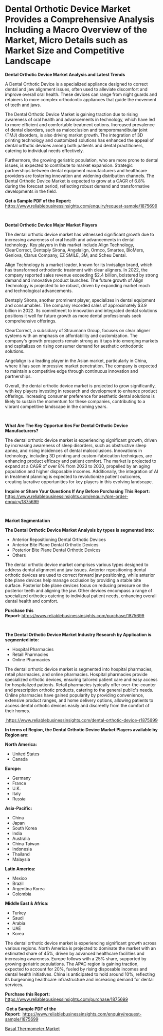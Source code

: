 <p><h1>Dental Orthotic Device Market Provides a Comprehensive Analysis Including a Macro Overview of the Market, Micro Details such as Market Size and Competitive Landscape</h1></p><p><strong>Dental Orthotic Device Market Analysis and Latest Trends</strong></p>
<p><p>A Dental Orthotic Device is a specialized appliance designed to correct dental and jaw alignment issues, often used to alleviate discomfort and improve overall oral health. These devices can range from night guards and retainers to more complex orthodontic appliances that guide the movement of teeth and jaws.</p><p>The Dental Orthotic Device Market is gaining traction due to rising awareness of oral health and advancements in technology, which have led to more efficient and comfortable treatment options. Increased prevalence of dental disorders, such as malocclusion and temporomandibular joint (TMJ) disorders, is also driving market growth. The integration of 3D printing technology and customized solutions has enhanced the appeal of dental orthotic devices among both patients and dental practitioners, catering to individual needs effectively.</p><p>Furthermore, the growing geriatric population, who are more prone to dental issues, is expected to contribute to market expansion. Strategic partnerships between dental equipment manufacturers and healthcare providers are fostering innovation and widening distribution channels. The Dental Orthotic Device Market is expected to grow at a CAGR of 6.8% during the forecast period, reflecting robust demand and transformative developments in the field.</p></p>
<p><strong>Get a Sample PDF of the Report:&nbsp;</strong> <a href="https://www.reliablebusinessinsights.com/enquiry/request-sample/1875699?utm_campaign=3016&utm_medium=2&utm_source=Github&utm_content=ia&utm_term=04032025&utm_id=dental-orthotic-device">https://www.reliablebusinessinsights.com/enquiry/request-sample/1875699</a></p>
<p>&nbsp;</p>
<p><strong>Dental Orthotic Device Major Market Players</strong></p>
<p><p>The dental orthotic device market has witnessed significant growth due to increasing awareness of oral health and advancements in dental technology. Key players in this market include Align Technology, ClearCorrect, Dentsply Sirona, Angelalign, Ormco, Smartee, BioMers, Geniova, Clarus Company, EZ SMILE, 3M, and Scheu Dental.</p><p>Align Technology is a market leader, known for its Invisalign brand, which has transformed orthodontic treatment with clear aligners. In 2022, the company reported sales revenue exceeding $2.4 billion, bolstered by strong demand and innovative product launches. The future growth of Align Technology is projected to be robust, driven by expanding market reach and technological advancements.</p><p>Dentsply Sirona, another prominent player, specializes in dental equipment and consumables. The company recorded sales of approximately $3.9 billion in 2022. Its commitment to innovation and integrated dental solutions positions it well for future growth as more dental professionals seek comprehensive offerings.</p><p>ClearCorrect, a subsidiary of Straumann Group, focuses on clear aligner systems with an emphasis on affordability and customization. The company's growth prospects remain strong as it taps into emerging markets and capitalizes on rising consumer demand for aesthetic orthodontic solutions.</p><p>Angelalign is a leading player in the Asian market, particularly in China, where it has seen impressive market penetration. The company is expected to maintain a competitive edge through continuous innovation and partnerships.</p><p>Overall, the dental orthotic device market is projected to grow significantly, with key players investing in research and development to enhance product offerings. Increasing consumer preference for aesthetic dental solutions is likely to sustain the momentum for these companies, contributing to a vibrant competitive landscape in the coming years.</p></p>
<p>&nbsp;</p>
<p><strong>What Are The Key Opportunities For Dental Orthotic Device Manufacturers?</strong></p>
<p><p>The dental orthotic device market is experiencing significant growth, driven by increasing awareness of sleep disorders, such as obstructive sleep apnea, and rising incidences of dental malocclusions. Innovations in technology, including 3D printing and custom-fabrication techniques, are enhancing product efficacy and patient comfort. The market is projected to expand at a CAGR of over 8% from 2023 to 2030, propelled by an aging population and higher disposable incomes. Additionally, the integration of AI in treatment planning is expected to revolutionize patient outcomes, creating lucrative opportunities for key players in this evolving landscape.</p></p>
<p><strong>Inquire or Share Your Questions If Any Before Purchasing This Report:</strong> <a href="https://www.reliablebusinessinsights.com/enquiry/pre-order-enquiry/1875699?utm_campaign=3016&utm_medium=2&utm_source=Github&utm_content=ia&utm_term=04032025&utm_id=dental-orthotic-device">https://www.reliablebusinessinsights.com/enquiry/pre-order-enquiry/1875699</a></p>
<p>&nbsp;</p>
<p><strong>Market Segmentation</strong></p>
<p><strong>The Dental Orthotic Device Market Analysis by types is segmented into:</strong></p>
<p><ul><li>Anterior Repositioning Dental Orthotic Devices</li><li>Anterior Bite Plane Dental Orthotic Devices</li><li>Posterior Bite Plane Dental Orthotic Devices</li><li>Others</li></ul></p>
<p><p>The dental orthotic device market comprises various types designed to address dental alignment and jaw issues. Anterior repositioning dental orthotic devices are used to correct forward jaw positioning, while anterior bite plane devices help manage occlusion by providing a stable bite surface. Posterior bite plane devices focus on reducing pressure on the posterior teeth and aligning the jaw. Other devices encompass a range of specialized orthotics catering to individual patient needs, enhancing overall dental health and comfort.</p></p>
<p><strong>Purchase this Report:&nbsp;</strong><a href="https://www.reliablebusinessinsights.com/purchase/1875699?utm_campaign=3016&utm_medium=2&utm_source=Github&utm_content=ia&utm_term=04032025&utm_id=dental-orthotic-device">https://www.reliablebusinessinsights.com/purchase/1875699</a></p>
<p>&nbsp;</p>
<p><strong>The Dental Orthotic Device Market Industry Research by Application is segmented into:</strong></p>
<p><ul><li>Hospital Pharmacies</li><li>Retail Pharmacies</li><li>Online Pharmacies</li></ul></p>
<p><p>The dental orthotic device market is segmented into hospital pharmacies, retail pharmacies, and online pharmacies. Hospital pharmacies provide specialized orthotic devices, ensuring tailored patient care and easy access for hospitalized patients. Retail pharmacies typically offer over-the-counter and prescription orthotic products, catering to the general public's needs. Online pharmacies have gained popularity by providing convenience, extensive product ranges, and home delivery options, allowing patients to access dental orthotic devices easily and discreetly from the comfort of their homes.</p></p>
<p><a href="https://www.reliablebusinessinsights.com/dental-orthotic-device-r1875699?utm_campaign=3016&utm_medium=2&utm_source=Github&utm_content=ia&utm_term=04032025&utm_id=dental-orthotic-device">&nbsp;https://www.reliablebusinessinsights.com/dental-orthotic-device-r1875699</a></p>
<p><strong>In terms of Region, the Dental Orthotic Device Market Players available by Region are:</strong></p>
<p>
    <p> <strong> North America: </strong>
        <ul>
            <li>United States</li>
            <li>Canada</li>
        </ul>
        </p> 
    <p> <strong> Europe: </strong>
        <ul>
            <li>Germany</li>
            <li>France</li>
            <li>U.K.</li>
            <li>Italy</li>
            <li>Russia</li>
        </ul>
        </p> 
    <p> <strong> Asia-Pacific: </strong>
        <ul>
            <li>China</li>
            <li>Japan</li>
            <li>South Korea</li>
            <li>India</li>
            <li>Australia</li>
            <li>China Taiwan</li>
            <li>Indonesia</li>
            <li>Thailand</li>
            <li>Malaysia</li>
        </ul>
        </p> 
    <p> <strong> Latin America: </strong>
        <ul>
            <li>Mexico</li>
            <li>Brazil</li>
            <li>Argentina Korea</li>
            <li>Colombia</li>
        </ul>
        </p> 
    <p> <strong> Middle East & Africa: </strong>
        <ul>
            <li>Turkey</li>
            <li>Saudi</li>
            <li>Arabia</li>
            <li>UAE</li>
            <li>Korea</li>
        </ul>
    </p>
    </p>
<p><p>The dental orthotic device market is experiencing significant growth across various regions. North America is projected to dominate the market with an estimated share of 45%, driven by advanced healthcare facilities and increasing awareness. Europe follows with a 25% share, supported by growing geriatric populations. The APAC region is gaining traction, expected to account for 20%, fueled by rising disposable incomes and dental health initiatives. China is anticipated to hold around 10%, reflecting its burgeoning healthcare infrastructure and increasing demand for dental services.</p></p>
<p><strong>Purchase this Report: </strong><a href="https://www.reliablebusinessinsights.com/purchase/1875699?utm_campaign=3016&utm_medium=2&utm_source=Github&utm_content=ia&utm_term=04032025&utm_id=dental-orthotic-device">https://www.reliablebusinessinsights.com/purchase/1875699</a></p>
<p>&nbsp;<strong>Get a Sample PDF of the Report:&nbsp;&nbsp;</strong><a href="https://www.reliablebusinessinsights.com/enquiry/request-sample/1875699?utm_campaign=3016&utm_medium=2&utm_source=Github&utm_content=ia&utm_term=04032025&utm_id=dental-orthotic-device">https://www.reliablebusinessinsights.com/enquiry/request-sample/1875699</a></p>
<p><strong></strong></p>
<p><p><a href="https://github.com/djembashote/Market-Research-Report-List-1/blob/main/basal-thermometer-market.md?utm_campaign=3016&utm_medium=2&utm_source=Github&utm_content=ia&utm_term=04032025&utm_id=dental-orthotic-device">Basal Thermometer Market</a></p></p>